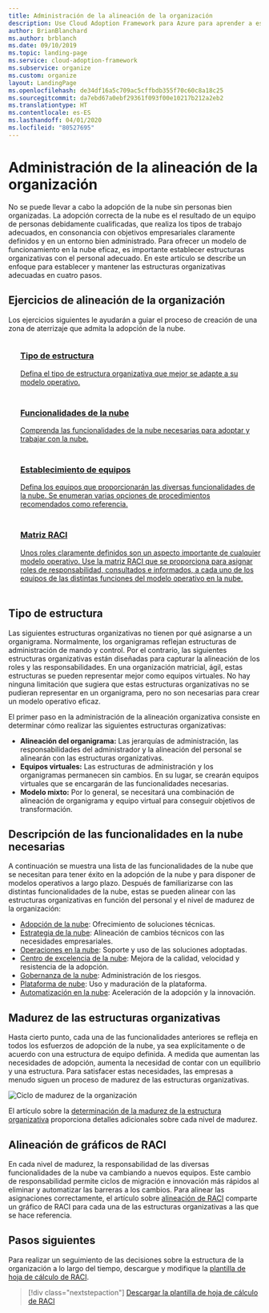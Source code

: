 ```yaml
---
title: Administración de la alineación de la organización
description: Use Cloud Adoption Framework para Azure para aprender a establecer y mantener la alineación de su organización.
author: BrianBlanchard
ms.author: brblanch
ms.date: 09/10/2019
ms.topic: landing-page
ms.service: cloud-adoption-framework
ms.subservice: organize
ms.custom: organize
layout: LandingPage
ms.openlocfilehash: de34df16a5c709ac5cffbdb355f70c60c8a18c25
ms.sourcegitcommit: da7ebd67a0ebf29361f093f00e10217b212a2eb2
ms.translationtype: HT
ms.contentlocale: es-ES
ms.lasthandoff: 04/01/2020
ms.locfileid: "80527695"
---
```

# <a name="manage-organizational-alignment"></a>Administración de la alineación de la organización

No se puede llevar a cabo la adopción de la nube sin personas bien organizadas. La adopción correcta de la nube es el resultado de un equipo de personas debidamente cualificadas, que realiza los tipos de trabajo adecuados, en consonancia con objetivos empresariales claramente definidos y en un entorno bien administrado. Para ofrecer un modelo de funcionamiento en la nube eficaz, es importante establecer estructuras organizativas con el personal adecuado. En este artículo se describe un enfoque para establecer y mantener las estructuras organizativas adecuadas en cuatro pasos.

## <a name="organization-alignment-exercises"></a>Ejercicios de alineación de la organización

Los ejercicios siguientes le ayudarán a guiar el proceso de creación de una zona de aterrizaje que admita la adopción de la nube.

<!-- markdownlint-disable MD033 -->

<ul class="panelContent cardsF">
    <li style="display: flex; flex-direction: column;">
        <a href="#structure-type">
            <div class="cardSize">
                <div class="cardPadding" style="padding-bottom:10px;">
                    <div class="card" style="padding-bottom:10px;">
                        <div class="cardImageOuter">
                            <div class="cardImage">
                                <img alt="" src="../_images/icons/1.png" data-linktype="external">
                            </div>
                        </div>
                        <div class="cardText" style="padding-left:0px;">
                            <h3>Tipo de estructura</h3>
Defina el tipo de estructura organizativa que mejor se adapte a su modelo operativo.
                        </div>
                    </div>
                </div>
            </div>
        </a>
    </li>
    <li style="display: flex; flex-direction: column;">
        <a href="#understand-required-cloud-capabilities">
            <div class="cardSize">
                <div class="cardPadding" style="padding-bottom:10px;">
                    <div class="card" style="padding-bottom:10px;">
                        <div class="cardImageOuter">
                            <div class="cardImage">
                                <img alt="" src="../_images/icons/2.png" data-linktype="external">
                            </div>
                        </div>
                        <div class="cardText" style="padding-left:0px;">
                            <h3>Funcionalidades de la nube</h3>
Comprenda las funcionalidades de la nube necesarias para adoptar y trabajar con la nube.
                        </div>
                    </div>
                </div>
            </div>
        </a>
    </li>
    <li style="display: flex; flex-direction: column;">
        <a href="./organization-structures.md">
            <div class="cardSize">
                <div class="cardPadding" style="padding-bottom:10px;">
                    <div class="card" style="padding-bottom:10px;">
                        <div class="cardImageOuter">
                            <div class="cardImage">
                                <img alt="" src="../_images/icons/3.png" data-linktype="external">
                            </div>
                        </div>
                        <div class="cardText" style="padding-left:0px;">
                            <h3>Establecimiento de equipos</h3>
Defina los equipos que proporcionarán las diversas funcionalidades de la nube. Se enumeran varias opciones de procedimientos recomendados como referencia.
                        </div>
                    </div>
                </div>
            </div>
        </a>
    </li>
    <li style="display: flex; flex-direction: column;">
        <a href="./raci-alignment.md">
            <div class="cardSize">
                <div class="cardPadding" style="padding-bottom:10px;">
                    <div class="card" style="padding-bottom:10px;">
                        <div class="cardImageOuter">
                            <div class="cardImage">
                                <img alt="" src="../_images/icons/4.png" data-linktype="external">
                            </div>
                        </div>
                        <div class="cardText" style="padding-left:0px;">
                            <h3>Matriz RACI</h3>
Unos roles claramente definidos son un aspecto importante de cualquier modelo operativo. Use la matriz RACI que se proporciona para asignar roles de responsabilidad, consultados e informados, a cada uno de los equipos de las distintas funciones del modelo operativo en la nube.
                        </div>
                    </div>
                </div>
            </div>
        </a>
    </li>
</ul>

<!-- markdownlint-enable MD033 -->

## <a name="structure-type"></a>Tipo de estructura

Las siguientes estructuras organizativas no tienen por qué asignarse a un organigrama. Normalmente, los organigramas reflejan estructuras de administración de mando y control. Por el contrario, las siguientes estructuras organizativas están diseñadas para capturar la alineación de los roles y las responsabilidades. En una organización matricial, ágil, estas estructuras se pueden representar mejor como equipos virtuales. No hay ninguna limitación que sugiera que estas estructuras organizativas no se pudieran representar en un organigrama, pero no son necesarias para crear un modelo operativo eficaz.

El primer paso en la administración de la alineación organizativa consiste en determinar cómo realizar las siguientes estructuras organizativas:

- **Alineación del organigrama:** Las jerarquías de administración, las responsabilidades del administrador y la alineación del personal se alinearán con las estructuras organizativas.
- **Equipos virtuales:** Las estructuras de administración y los organigramas permanecen sin cambios. En su lugar, se crearán equipos virtuales que se encargarán de las funcionalidades necesarias.
- **Modelo mixto:** Por lo general, se necesitará una combinación de alineación de organigrama y equipo virtual para conseguir objetivos de transformación.

## <a name="understand-required-cloud-capabilities"></a>Descripción de las funcionalidades en la nube necesarias

A continuación se muestra una lista de las funcionalidades de la nube que se necesitan para tener éxito en la adopción de la nube y para disponer de modelos operativos a largo plazo. Después de familiarizarse con las distintas funcionalidades de la nube, estas se pueden alinear con las estructuras organizativas en función del personal y el nivel de madurez de la organización:

- [Adopción de la nube](./cloud-adoption.md): Ofrecimiento de soluciones técnicas.
- [Estrategia de la nube](./cloud-strategy.md): Alineación de cambios técnicos con las necesidades empresariales.
- [Operaciones en la nube](./cloud-operations.md): Soporte y uso de las soluciones adoptadas.
- [Centro de excelencia de la nube](./cloud-center-of-excellence.md): Mejora de la calidad, velocidad y resistencia de la adopción.
- [Gobernanza de la nube](./cloud-governance.md): Administración de los riesgos.
- [Plataforma de nube](./cloud-platform.md): Uso y maduración de la plataforma.
- [Automatización en la nube](./cloud-automation.md): Aceleración de la adopción y la innovación.

## <a name="mature-organizational-structures"></a>Madurez de las estructuras organizativas

Hasta cierto punto, cada una de las funcionalidades anteriores se refleja en todos los esfuerzos de adopción de la nube, ya sea explícitamente o de acuerdo con una estructura de equipo definida.
A medida que aumentan las necesidades de adopción, aumenta la necesidad de contar con un equilibrio y una estructura. Para satisfacer estas necesidades, las empresas a menudo siguen un proceso de madurez de las estructuras organizativas.

![Ciclo de madurez de la organización](../_images/ready/org-ready-maturity.png)

El artículo sobre la [determinación de la madurez de la estructura organizativa](./organization-structures.md) proporciona detalles adicionales sobre cada nivel de madurez.

## <a name="align-raci-charts"></a>Alineación de gráficos de RACI

En cada nivel de madurez, la responsabilidad de las diversas funcionalidades de la nube va cambiando a nuevos equipos. Este cambio de responsabilidad permite ciclos de migración e innovación más rápidos al eliminar y automatizar las barreras a los cambios. Para alinear las asignaciones correctamente, el artículo sobre [alineación de RACI](./raci-alignment.md) comparte un gráfico de RACI para cada una de las estructuras organizativas a las que se hace referencia.

## <a name="next-steps"></a>Pasos siguientes

Para realizar un seguimiento de las decisiones sobre la estructura de la organización a lo largo del tiempo, descargue y modifique la [plantilla de hoja de cálculo de RACI](https://archcenter.blob.core.windows.net/cdn/fusion/management/raci-template.xlsx).

> [!div class="nextstepaction"]
> [Descargar la plantilla de hoja de cálculo de RACI](https://archcenter.blob.core.windows.net/cdn/fusion/management/raci-template.xlsx)
